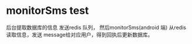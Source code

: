 # monitorSms test

后台提取数据库的信息  发送redis 队列， 然后monitorSms(android 端)  从redis 读取信息，发送 message给对应用户，得到回执后更新数据库。
